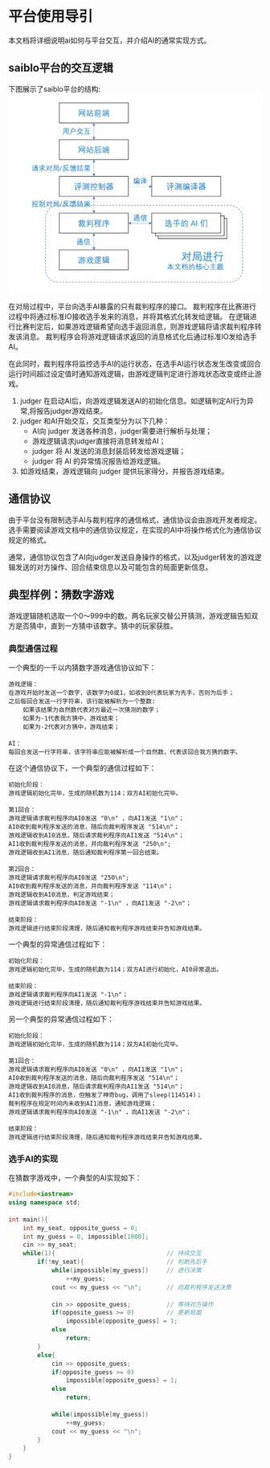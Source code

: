 # 平台使用导引
本文档将详细说明ai如何与平台交互，并介绍AI的通常实现方式。

## saiblo平台的交互逻辑
下图展示了saiblo平台的结构:
![](imgs/saiblo-structure.png)

在对局过程中，平台向选手AI暴露的只有裁判程序的接口。 裁判程序在比赛进行过程中将通过标准IO接收选手发来的消息，并将其格式化转发给逻辑。 在逻辑进行比赛判定后，如果游戏逻辑希望向选手返回消息，则游戏逻辑将请求裁判程序转发该消息。 裁判程序会将游戏逻辑请求返回的消息格式化后通过标准IO发给选手AI。

在此同时，裁判程序将监控选手AI的运行状态，在选手AI运行状态发生改变或回合运行时间超过设定值时通知游戏逻辑，由游戏逻辑判定进行游戏状态改变或终止游戏。

1. judger 在启动AI后，向游戏逻辑发送AI的初始化信息。如逻辑判定AI行为异常,将报告judger游戏结束。
2. judger 和AI开始交互，交互类型分为以下几种：
      - AI向 judger 发送各种消息，judger需要进行解析与处理；
      - 游戏逻辑请求judger直接将消息转发给AI；
      - judger 将 AI 发送的消息封装后转发给游戏逻辑；
      - judger 将 AI 的异常情况报告给游戏逻辑。
3. 如游戏结束，游戏逻辑向 judger 提供玩家得分，并报告游戏结束。

## 通信协议
由于平台没有限制选手AI与裁判程序的通信格式，通信协议会由游戏开发者规定。 选手需要阅读游戏文档中的通信协议规定，在实现的AI中将操作格式化为通信协议规定的格式。

通常，通信协议包含了AI向judger发送自身操作的格式，以及judger转发的游戏逻辑发送的对方操作、回合结束信息以及可能包含的局面更新信息。


## 典型样例：猜数字游戏
游戏逻辑随机选取一个0～999中的数。两名玩家交替公开猜测，游戏逻辑告知双方是否猜中，直到一方猜中该数字。猜中的玩家获胜。
### 典型通信过程
一个典型的一千以内猜数字游戏通信协议如下：
```
游戏逻辑：
在游戏开始时发送一个数字，该数字为0或1，如收到0代表玩家为先手，否则为后手；
之后每回合发送一行字符串，该行能被解析为一个整数:
    如果该结果为自然数代表对方最近一次猜测的数字；
    如果为-1代表我方猜中，游戏结束；
    如果为-2代表对方猜中，游戏结束；

AI：
每回合发送一行字符串，该字符串应能被解析成一个自然数，代表该回合我方猜的数字。
```

在这个通信协议下，一个典型的通信过程如下：
```
初始化阶段：
游戏逻辑初始化完毕，生成的随机数为114；双方AI初始化完毕。

第1回合：
游戏逻辑请求裁判程序向AI0发送 "0\n" ，向AI1发送 "1\n"；
AI0收到裁判程序发送的消息，随后向裁判程序发送 "514\n"；
游戏逻辑收到AI0消息，随后请求裁判程序向AI1发送 "514\n"；
AI1收到裁判程序发送的消息，并向裁判程序发送 "250\n";
游戏逻辑收到AI1消息，随后通知裁判程序第一回合结束。

第2回合：
游戏逻辑请求裁判程序向AI0发送 "250\n";
AI0收到裁判程序发送的消息，并向裁判程序发送 "114\n"；
游戏逻辑收到AI0消息，判定游戏结束；
游戏逻辑请求裁判程序向AI0发送 "-1\n" ，向AI1发送 "-2\n"；

结束阶段：
游戏逻辑进行结束阶段清理，随后通知裁判程序游戏结束并告知游戏结果。
```

一个典型的异常通信过程如下：
```
初始化阶段：
游戏逻辑初始化完毕，生成的随机数为114；双方AI进行初始化，AI0异常退出。

结束阶段：
游戏逻辑请求裁判程序向AI1发送 "-1\n"；
游戏逻辑进行结束阶段清理，随后通知裁判程序游戏结束并告知游戏结果。
```

另一个典型的异常通信过程如下：
```
初始化阶段：
游戏逻辑初始化完毕，生成的随机数为114；双方AI初始化完毕。

第1回合：
游戏逻辑请求裁判程序向AI0发送 "0\n" ，向AI1发送 "1\n"；
AI0收到裁判程序发送的消息，随后向裁判程序发送 "514\n"；
游戏逻辑收到AI0消息，随后请求裁判程序向AI1发送 "514\n"；
AI1收到裁判程序的消息，但触发了神奇bug，调用了sleep(114514)；
裁判程序在规定时间内未收到AI1消息，通知游戏逻辑；
游戏逻辑请求裁判程序向AI0发送 "-1\n" ，向AI1发送 "-2\n"；

结束阶段：
游戏逻辑进行结束阶段清理，随后通知裁判程序游戏结束并告知游戏结果。
```

### 选手AI的实现
在猜数字游戏中，一个典型的AI实现如下：
```cpp
#include<iostream>
using namespace std;

int main(){
    int my_seat, opposite_guess = 0;
    int my_guess = 0, impossible[1000];
    cin >> my_seat;
    while(1){                               // 持续交互
        if(!my_seat){                       // 判断先后手
            while(impossible[my_guess])     // 进行决策
                ++my_guess;                 
            cout << my_guess << "\n";       // 向裁判程序发送决策

            cin >> opposite_guess;          // 等待对方操作
            if(opposite_guess >= 0)         // 更新局面
                impossible[opposite_guess] = 1;
            else
                return;
        }
        else{
            cin >> opposite_guess;
            if(opposite_guess >= 0)
                impossible[opposite_guess] = 1;
            else
                return;

            while(impossible[my_guess])
                ++my_guess;
            cout << my_guess << "\n";
        }
    }
}
```